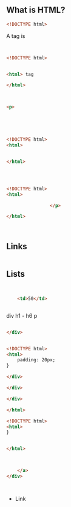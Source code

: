 

## What is HTML?







``` html
<!DOCTYPE html>
```
A tag is

``` html
```


``` html
```


``` html
<!DOCTYPE html>
```


``` html
```


``` html
<html> tag
```


``` html
</html>
```


``` html
```


``` html
```





``` html
<p>
```


``` html
```


``` html
```


``` html
```



``` html

```


``` html
<!DOCTYPE html>
<html>


</html>
```


``` html

```



``` html
```


``` html
```


``` html
<!DOCTYPE html>
<html>

                </p>

</html>
```


``` html
```


``` html
```

## Links

``` html
```



## Lists


``` html

```


``` html

```


``` html
    <td>50</td>
```



```html
```
div
h1 - h6
p

```html
```


``` html
</div>
```


```html
```


```html
<!DOCTYPE html>
<html>
    padding: 20px;
}

</div>

</div>

</div>

</html>
```

```html
<!DOCTYPE html>
<html>
}


</html>
```

```html
```
```html
```
```html
    </a>
</div>
```



```html
```

```html
```


+ Link

```html
```
```html
```


  

